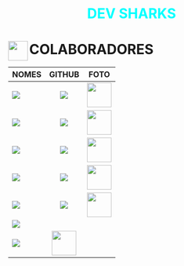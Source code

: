 # <div align="center"><span style="color:cyan">DEV SHARKS</span></div>


<div>
   <img src="./img/LOGO.PNG" align="left" width="40" align="center"/>
   <h1>COLABORADORES</h1>   
</div>

| NOMES                                                                                                                                                                                      |                                               GITHUB                                               |                                       FOTO                                        |
| :----------------------------------------------------------------------------------------------------------------------------------------------------------------------------------------- | :------------------------------------------------------------------------------------------------: | :-------------------------------------------------------------------------------: |
| <a href="https://github.com/oliveiraclara"><img src="https://img.shields.io/badge/DESENVOLVEDORA-CLARA%20MARTINS%20OLIVEIRA-informational?style=for-the-badge&logo=appveyorlabelColor=FF00FF"></a> | <a href="https://github.com/oliveiraclara"><img src="https://skillicons.dev/icons?i=github&theme=dark"/></a> | <img src="https://avatars.githubusercontent.com/u/110606333?v=4" height="50"></a>  |
| <a href="https://github.com/Cotilen"><img src="https://img.shields.io/badge/DESENVOLVEDOR-CLEITON%20CRUZ-informational?style=for-the-badge&logo=appveyorlabelColor=222222"></a> |   <a href="https://github.com/Cotilen"><img src="https://skillicons.dev/icons?i=github&theme="/></a>   | <img src="https://avatars.githubusercontent.com/u/109962577?v=4" height="50"></a> |
| <a href="https://github.com/GuiLima005"><img src="https://img.shields.io/badge/DESENVOLVEDOR-GUILHERME%20LIMA-informational?style=for-the-badge&logo=appveyorlabelColor=FF00FF"></a>   | <a href="https://github.com/GuiLima005"><img src="https://skillicons.dev/icons?i=github&theme=dark"/></a> | <img src="https://avatars.githubusercontent.com/u/110362288?v=4" height="50"></a> |
| <a href="https://github.com/ingrydshirlley"><img src="https://img.shields.io/badge/DESENVOLVEDORA-INGRYD%20SHIRLLEY-informational?style=for-the-badge&logo=appveyorlabelColor=FF00FF"></a>   | <a href="https://github.com/ingrydshirlley"><img src="https://skillicons.dev/icons?i=github&theme=dark"/></a> | <img src="https://avatars.githubusercontent.com/u/109962966?v=4" height="50"></a> |
| <a href="https://github.com/murillobarbosa"><img src="https://img.shields.io/badge/DESENVOLVEDOR-MURILLO%20BARBOSA-informational?style=for-the-badge&logo=appveyorlabelColor=FF00FF"></a>   | <a href="https://github.com/murillobarbosa"><img src="https://skillicons.dev/icons?i=github&theme=dark"/></a> | <img src="https://avatars.githubusercontent.com/u/110048274?v=4" height="50"></a> |
| <a href="https://github.com/Kaue-code30"><img src="https://img.shields.io/badge/DESENVOLVEDOR-MURILLO%20BARBOSA-informational?style=for-the-badge&logo=appveyorlabelColor=FF00FF"></a>   | 
<a href="https://github.com/Kaue-code30"><img src="https://skillicons.dev/icons?i=github&theme=dark"/></a> | <img src="https://avatars.githubusercontent.com/u/109984995?v=4" height="50"></a> |



